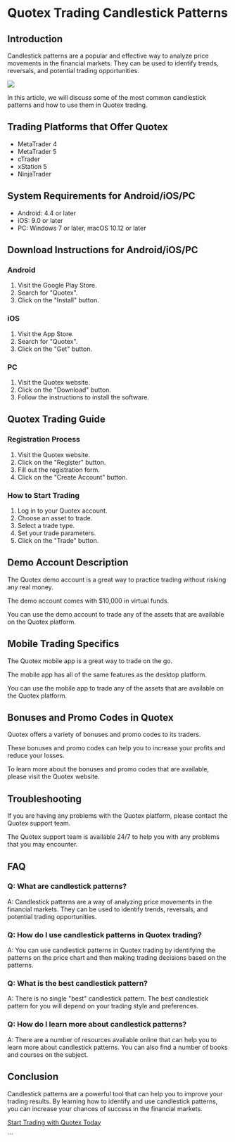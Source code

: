 # Quotex Trading Candlestick Patterns

## Introduction

Candlestick patterns are a popular and effective way to analyze price
movements in the financial markets. They can be used to identify trends,
reversals, and potential trading opportunities.

[![](https://static.quotex.io/files/4_en/300_250.jpg)](https://traff.sbs/brokerqxlid)

In this article, we will discuss some of the most common candlestick
patterns and how to use them in Quotex trading.

## Trading Platforms that Offer Quotex

-   MetaTrader 4
-   MetaTrader 5
-   cTrader
-   xStation 5
-   NinjaTrader

## System Requirements for Android/iOS/PC

-   Android: 4.4 or later
-   iOS: 9.0 or later
-   PC: Windows 7 or later, macOS 10.12 or later

## Download Instructions for Android/iOS/PC

### Android

1.  Visit the Google Play Store.
2.  Search for "Quotex".
3.  Click on the "Install" button.

### iOS

1.  Visit the App Store.
2.  Search for "Quotex".
3.  Click on the "Get" button.

### PC

1.  Visit the Quotex website.
2.  Click on the "Download" button.
3.  Follow the instructions to install the software.

## Quotex Trading Guide

### Registration Process

1.  Visit the Quotex website.
2.  Click on the "Register" button.
3.  Fill out the registration form.
4.  Click on the "Create Account" button.

### How to Start Trading

1.  Log in to your Quotex account.
2.  Choose an asset to trade.
3.  Select a trade type.
4.  Set your trade parameters.
5.  Click on the "Trade" button.

## Demo Account Description

The Quotex demo account is a great way to practice trading without
risking any real money.

The demo account comes with \$10,000 in virtual funds.

You can use the demo account to trade any of the assets that are
available on the Quotex platform.

## Mobile Trading Specifics

The Quotex mobile app is a great way to trade on the go.

The mobile app has all of the same features as the desktop platform.

You can use the mobile app to trade any of the assets that are available
on the Quotex platform.

## Bonuses and Promo Codes in Quotex

Quotex offers a variety of bonuses and promo codes to its traders.

These bonuses and promo codes can help you to increase your profits and
reduce your losses.

To learn more about the bonuses and promo codes that are available,
please visit the Quotex website.

## Troubleshooting

If you are having any problems with the Quotex platform, please contact
the Quotex support team.

The Quotex support team is available 24/7 to help you with any problems
that you may encounter.

## FAQ

### Q: What are candlestick patterns?

A: Candlestick patterns are a way of analyzing price movements in the
financial markets. They can be used to identify trends, reversals, and
potential trading opportunities.

### Q: How do I use candlestick patterns in Quotex trading?

A: You can use candlestick patterns in Quotex trading by identifying the
patterns on the price chart and then making trading decisions based on
the patterns.

### Q: What is the best candlestick pattern?

A: There is no single "best" candlestick pattern. The best
candlestick pattern for you will depend on your trading style and
preferences.

### Q: How do I learn more about candlestick patterns?

A: There are a number of resources available online that can help you to
learn more about candlestick patterns. You can also find a number of
books and courses on the subject.

## Conclusion

Candlestick patterns are a powerful tool that can help you to improve
your trading results. By learning how to identify and use candlestick
patterns, you can increase your chances of success in the financial
markets.

[Start Trading with Quotex
Today](\%22https://traff.sbs/brokerqxsignup\%22)

\`\`\`

